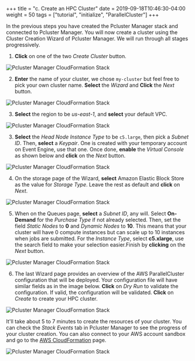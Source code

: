 +++
title = "c. Create an HPC Cluster"
date = 2019-09-18T10:46:30-04:00
weight = 50
tags = ["tutorial", "initialize", "ParallelCluster"]
+++

In the previous steps you have created the Pcluster Manager stack and connected to Pcluster Manager. You will now create a cluster using the Cluster Creation Wizard of Pcluster Manager. We will run through all stages progressively.

1. **Click** on one of the two *Create Cluster* button.

![Pcluster Manager CloudFormation Stack](/images/hpc-aws-parallelcluster-workshop/pcm-create1.png)

2. **Enter** the name of your cluster, we chose `my-cluster` but feel free to pick your own cluster name. **Select** the *Wizard* and **Click** the *Next* button.

![Pcluster Manager CloudFormation Stack](/images/hpc-aws-parallelcluster-workshop/pcm-create2.png)

3. **Select** the region to be *us-east-1*, and **select** your default VPC.

![Pcluster Manager CloudFormation Stack](/images/hpc-aws-parallelcluster-workshop/pcm-create3.png)


3. **Select** the *Head Node Instance Type* to be `c5.large`, then pick a *Subnet ID*. Then, **select** a *Keypair*. One is created with your temporary account on Event Engine, use that one. Once done, **enable** the *Virtual Console* as shown below and **click** on the *Next* button.

![Pcluster Manager CloudFormation Stack](/images/hpc-aws-parallelcluster-workshop/pcm-create4.png)

4. On the storage page of the Wizard, **select** Amazon Elastic Block Store as the value for *Storage Type*. Leave the rest as default and **click** on *Next*.

![Pcluster Manager CloudFormation Stack](/images/hpc-aws-parallelcluster-workshop/pcm-create5.png)


5. When on the Queues page, **select** a *Subnet ID*, any will. Select **On-Demand** for the *Purchase Type* if not already selected. Then, set the field *Static Nodes* to **0** and *Dynamic Nodes* to **10**. This means that your cluster will have 0 compute instances but can scale up to 10 instances when jobs are submitted. For the *Instance Type*, select **c5.xlarge**, use the search field to make your selection easier.Finish by **clicking** on the *Next* button.

![Pcluster Manager CloudFormation Stack](/images/hpc-aws-parallelcluster-workshop/pcm-create6.png)

6. The last Wizard page provides an overview of the AWS ParallelCluster configuration that will be deployed. Your configuration file will have similar fields as in the image below. **Click** on *Dry Run* to validate the configuration. If valid, the configuration will be validated. **Click** on *Create* to create your HPC cluster.

![Pcluster Manager CloudFormation Stack](/images/hpc-aws-parallelcluster-workshop/pcm-create7.png)


It'll take about 5 to 7 minutes to create the resources of your cluster. You can check the *Stack Events* tab in Pcluster Manager to see the progress of your cluster creation. You can also connect to your AWS account sandbox and go to the [AWS CloudFormation](https://console.aws.amazon.com/cloudformation/home) page.

![Pcluster Manager CloudFormation Stack](/images/hpc-aws-parallelcluster-workshop/pcm-create8.png)
